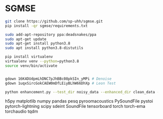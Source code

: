 # SGMSE

```bash
git clone https://github.com/sp-uhh/sgmse.git
pip install -qr sgmse/requirements.txt

sudo add-apt-repository ppa:deadsnakes/ppa
sudo apt-get update
sudo apt-get install python3.8
sudo apt install python3.8-distutils

pip install virtualenv
virtualenv venv --python=python3.8
source venv/bin/activate


gdown 16K4DUdpmLhDNC7pJhBBc08pkSIn_yMPi # Denoise
gdown 1uqxSircGokCAEW0mDfLEiyBLhW66DhXp # Leon Test

python enhancement.py --test_dir noisy_data --enhanced_dir clean_data --ckpt denoise_models/train_wsj0_2cta4cov_epoch=159.ckpt


```


h5py
matplotlib
numpy
pandas
pesq
pyroomacoustics
PySoundFile
pystoi
pytorch-lightning
scipy
sdeint
SoundFile
tensorboard
torch
torch-ema
torchaudio
tqdm